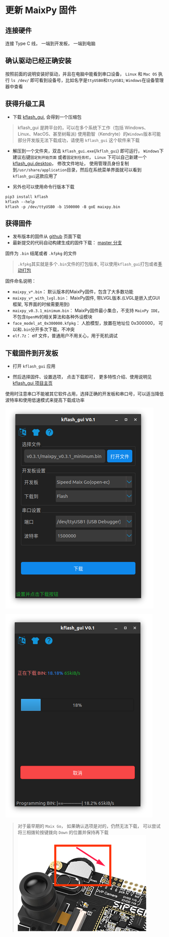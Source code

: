 更新 MaixPy 固件
===========



## 连接硬件

连接 Type C 线， 一端到开发板， 一端到电脑

## 确认驱动已经正确安装

按照前面的说明安装好驱动，并且在电脑中能看到串口设备， `Linux` 和 `Mac OS` 执行 `ls /dev/` 即可看到设备号，比如名字是`ttyUSB0`和`ttyUSB1`; `Windows`在设备管理器中查看


## 获得升级工具

* 下载 [kflash_gui](https://github.com/sipeed/kflash_gui/releases), 会得到一个压缩包
> kflash_gui 是跨平台的，可以在多个系统下工作（包括 Windows、Linux、MacOS、甚至树莓派)
> 使用勘智（Kendryte）的`Windows`版本可能部分开发版无法下载成功，请使用 `kflash_gui` 这个软件来下载

* 解压到一个文件夹，双击 `kflash_gui.exe`(/`kflsh_gui`) 即可运行， `Windows`下建议右键`固定到开始页面` 或者`固定到任务栏`， `Linux` 下可以自己新建一个[kflash_gui.desktop](https://github.com/sipeed/kflash_gui/blob/master/kflash_gui.desktop)， 修改文件地址， 使用管理员身份复制到`/usr/share/application`目录，然后在系统菜单界面就可以看到`kflash_gui`这款应用了

* 另外也可以使用命令行版本下载
```
pip3 install kflash
kflash --help
kflash -p /dev/ttyUSB0 -b 1500000 -B goE maixpy.bin
```

## 获得固件

* 发布版本的固件从 [github](https://github.com/sipeed/MaixPy/releases) 页面下载
* 最新提交的代码自动构建生成的固件下载： [master 分支](http://dl.sipeed.com/MAIX/MaixPy/release/master/)



固件为 `.bin` 结尾或者 `.kfpkg` 的文件
>`.kfpkg`其实就是多个`.bin`文件的打包版本, 可以使用`kflash_gui`打包或者[手动打包](http://blog.sipeed.com/p/390.html)

固件命名说明：

* `maixpy_v*.bin`： 默认版本的MaixPy固件，包含了大多数功能
* `maixpy_v*_with_lvgl.bin`： MaixPy固件, 带LVGL版本.(LVGL是嵌入式GUI框架, 写界面的时候需要用到)
* `maixpy_v0.3.1_minimum.bin`： MaixPy固件最小集合，不支持 `MaixPy IDE`， 不包含`OpenMV`的相关算法和各种外设模块
* `face_model_at_0x300000.kfpkg`： 人脸模型，放置在地址位 0x300000， 可以和`.bin`分开多次下载，不冲突
* `elf.7z`： elf 文件，普通用户不用关心，用于死机调试



## 下载固件到开发板

* 打开 `kflash_gui` 应用

* 然后选择固件、设置选项， 点击下载即可， 更多特性介绍、使用说明见[kflash_gui 项目主页](https://github.com/sipeed/kflash_gui)

使用时注意串口不能被其它软件占用，选择正确的开发板和串口号，可以适当降低波特率和使用低速模式来提高下载成功率

![](../../assets/kflash_gui_screenshot_1.png)

![](../../assets/kflash_gui_screenshot_download.png)




> 对于最早期的 `Maix Go`， 如果确认选项是对的，仍然无法下载， 可以尝试将三相拨轮按键拨向 `Down` 的位置并保持再下载
![Go Key Down](../../assets/Go_Key_Down.png)




